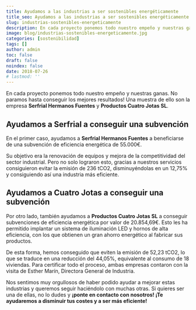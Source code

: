 ```yaml
---
title: Ayudamos a las industrias a ser sostenibles energéticamente
title_seo: Ayudamos a las industrias a ser sostenibles energéticamente - Ingeniería Solvent
slug: industrias-sostenibles-energeticamente
description: En cada proyecto ponemos todo nuestro empeño y nuestras ganas. No paramos hasta conseguir los mejores resultados! Una muestra de ello son la empresa Serfrial
image: blog/industrias-sostenibles-energeticamente.jpg
categories: [sostenibilidad]
tags: []
author: admin
toc: false
draft: false
noindex: false
date: 2018-07-26
# lastmod: ''
---
```

En cada proyecto ponemos todo nuestro empeño y nuestras ganas. No paramos hasta conseguir los mejores resultados! Una muestra de ello son la empresa **Serfrial Hermanos Fuentes** y **Productos Cuatro Jotas SL**.

## Ayudamos a Serfrial a conseguir una subvención

En el primer caso, ayudamos a **Serfrial Hermanos Fuentes** a beneficiarse de una subvención de eficiencia energética de 55.000€.

Su objetivo era la renovación de equipos y mejora de la competitividad del sector industrial. Pero no solo lograron esto, gracias a nuestros servicios consiguieron evitar la emisión de 236 tCO2, disminuyéndolas en un 12,75% y consiguiendo así una industria más eficiente.

## Ayudamos a Cuatro Jotas a conseguir una subvención

Por otro lado, también ayudamos a **Productos Cuatro Jotas SL** a conseguir subvenciones de eficiencia energética por valor de 20.854,69€. Esto les ha permitido implantar un sistema de iluminación LED y hornos de alta eficiencia, con los que obtienen un gran ahorro energético al fabricar sus productos.

De esta forma, hemos conseguido que eviten la emisión de 52,23 tCO2, lo que se traduce en una reducción del 44,05%, equivalente al consumo de 18 viviendas. Para certificar todo el proceso, ambas empresas contaron con la visita de Esther Marín, Directora General de Industria.

Nos sentimos muy orgullosos de haber podido ayudar a mejorar estas industrias y queremos seguir haciéndolo con muchas otras. Si quieres ser una de ellas, no lo dudes y **¡ponte en contacto con nosotros! ¡Te ayudaremos a disminuir tus costes y a ser más eficiente!**
